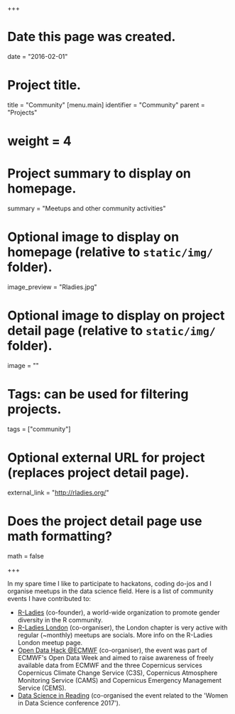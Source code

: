 +++
# Date this page was created.
date = "2016-02-01"

# Project title.
title = "Community"
[menu.main]
identifier = "Community"
parent = "Projects"
# weight = 4

# Project summary to display on homepage.
summary = "Meetups and other community activities"

# Optional image to display on homepage (relative to `static/img/` folder).
image_preview = "Rladies.jpg"

# Optional image to display on project detail page (relative to `static/img/` folder).
image = ""

# Tags: can be used for filtering projects.
tags = ["community"]

# Optional external URL for project (replaces project detail page).
external_link = "http://rladies.org/"

# Does the project detail page use math formatting?
math = false

+++


In my spare time I like to participate to hackatons, coding do-jos and I organise meetups in the data science field. 
Here is a list of community events I have contributed to:

- [R-Ladies](https://rladies.org/) (co-founder), a world-wide organization to promote gender diversity in the R community.
- [R-Ladies London](https://www.meetup.com/rladies-london/) (co-organiser), the London chapter is very active with regular (~monthly) meetups are socials. More info on the R-Ladies London meetup page.
- [Open Data Hack @ECMWF](http://www.ecmwf.int/en/learning/workshops/opendatahack-ecmwf-beyond-weather-explore-creative-uses-open-data) (co-organiser), the event was part of ECMWF's Open Data Week and aimed to raise awareness of freely available data from ECMWF and the three Copernicus services Copernicus Climate Change Service (C3S), Copernicus Atmosphere Monitoring Service (CAMS) and Copernicus Emergency Management Service (CEMS).
- [Data Science in Reading](https://www.meetup.com/Data-Science-Reading/) (co-organised the event related to the 'Women in Data Science conference 2017').
